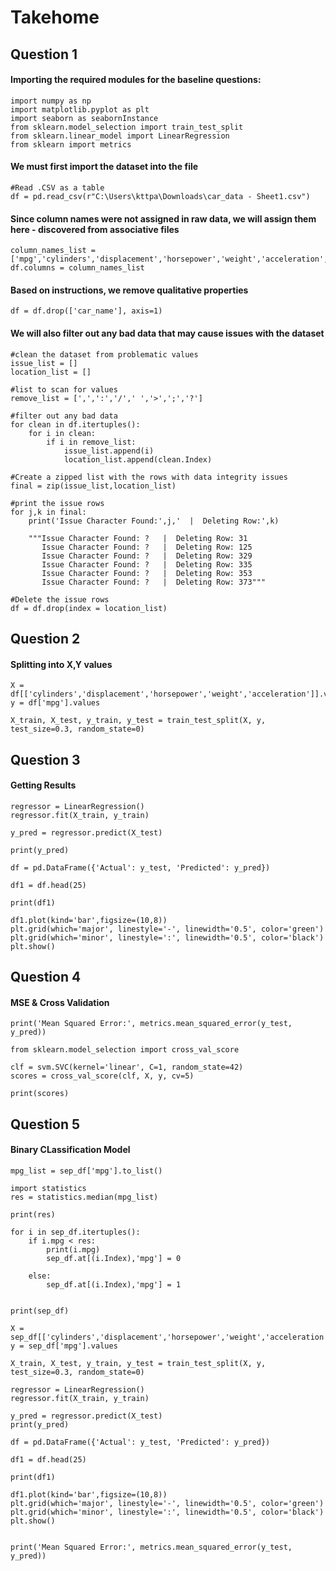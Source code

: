 # Takehome

## Question 1 

#### Importing the required modules for the baseline questions:
```import pandas as pd 
import numpy as np  
import matplotlib.pyplot as plt 
import seaborn as seabornInstance 
from sklearn.model_selection import train_test_split  
from sklearn.linear_model import LinearRegression 
from sklearn import metrics 
```
#### We must first import the dataset into the file
```
#Read .CSV as a table
df = pd.read_csv(r"C:\Users\kttpa\Downloads\car_data - Sheet1.csv")
```
#### Since column names were not assigned in raw data, we will assign them here - discovered from associative files
```
column_names_list = ['mpg','cylinders','displacement','horsepower','weight','acceleration','model_year','origin','car_name']
df.columns = column_names_list
```

#### Based on instructions, we remove qualitative properties
```
df = df.drop(['car_name'], axis=1)
```

#### We will also filter out any bad data that may cause issues with the dataset

```
#clean the dataset from problematic values
issue_list = []
location_list = []

#list to scan for values
remove_list = [',',':','/',' ','>',';','?']

#filter out any bad data
for clean in df.itertuples():   
    for i in clean:
        if i in remove_list:
            issue_list.append(i)
            location_list.append(clean.Index)
  
#Create a zipped list with the rows with data integrity issues            
final = zip(issue_list,location_list)

#print the issue rows 
for j,k in final:
    print('Issue Character Found:',j,'  |  Deleting Row:',k)
    
    """Issue Character Found: ?   |  Deleting Row: 31
       Issue Character Found: ?   |  Deleting Row: 125
       Issue Character Found: ?   |  Deleting Row: 329
       Issue Character Found: ?   |  Deleting Row: 335
       Issue Character Found: ?   |  Deleting Row: 353
       Issue Character Found: ?   |  Deleting Row: 373"""

#Delete the issue rows
df = df.drop(index = location_list)
```

## Question 2

#### Splitting into X,Y values
```
X = df[['cylinders','displacement','horsepower','weight','acceleration']].values
y = df['mpg'].values

X_train, X_test, y_train, y_test = train_test_split(X, y, test_size=0.3, random_state=0)
```

## Question 3

#### Getting Results

```
regressor = LinearRegression()  
regressor.fit(X_train, y_train)

y_pred = regressor.predict(X_test)

print(y_pred)

df = pd.DataFrame({'Actual': y_test, 'Predicted': y_pred})

df1 = df.head(25)

print(df1)

df1.plot(kind='bar',figsize=(10,8))
plt.grid(which='major', linestyle='-', linewidth='0.5', color='green')
plt.grid(which='minor', linestyle=':', linewidth='0.5', color='black')
plt.show()
```

## Question 4
#### MSE & Cross Validation 

```
print('Mean Squared Error:', metrics.mean_squared_error(y_test, y_pred)) 

from sklearn.model_selection import cross_val_score

clf = svm.SVC(kernel='linear', C=1, random_state=42)
scores = cross_val_score(clf, X, y, cv=5)

print(scores)
```

## Question 5
#### Binary CLassification Model

```
mpg_list = sep_df['mpg'].to_list()

import statistics
res = statistics.median(mpg_list)

print(res)

for i in sep_df.itertuples():
    if i.mpg < res:
        print(i.mpg)
        sep_df.at[(i.Index),'mpg'] = 0
        
    else:
        sep_df.at[(i.Index),'mpg'] = 1
        

print(sep_df)
        
X = sep_df[['cylinders','displacement','horsepower','weight','acceleration']].values
y = sep_df['mpg'].values

X_train, X_test, y_train, y_test = train_test_split(X, y, test_size=0.3, random_state=0)

regressor = LinearRegression()  
regressor.fit(X_train, y_train)

y_pred = regressor.predict(X_test)
print(y_pred)

df = pd.DataFrame({'Actual': y_test, 'Predicted': y_pred})

df1 = df.head(25)

print(df1)

df1.plot(kind='bar',figsize=(10,8))
plt.grid(which='major', linestyle='-', linewidth='0.5', color='green')
plt.grid(which='minor', linestyle=':', linewidth='0.5', color='black')
plt.show()


print('Mean Squared Error:', metrics.mean_squared_error(y_test, y_pred)) 

